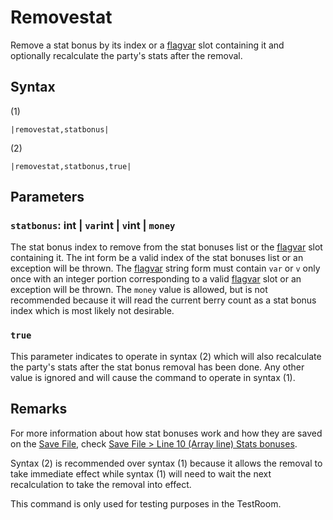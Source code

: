 # Removestat

Remove a stat bonus by its index or a [flagvar](../../../Flags%20arrays/flagvar.md) slot containing it and optionally recalculate the party's stats after the removal.

## Syntax

(1)

````
|removestat,statbonus|
````

(2)

````
|removestat,statbonus,true|
````

## Parameters

### `statbonus`: int | `var`int | `v`int | `money`

The stat bonus index to remove from the stat bonuses list or the [flagvar](../../../Flags%20arrays/flagvar.md) slot containing it. The int form be a valid index of the stat bonuses list or an exception will be thrown. The [flagvar](../../../Flags%20arrays/flagvar.md) string form must contain `var` or `v` only once with an integer portion corresponding to a valid [flagvar](../../../Flags%20arrays/flagvar.md) slot or an exception will be thrown. The `money` value is allowed, but is not recommended because it will read the current berry count as a stat bonus index which is most likely not desirable.

### `true`

This parameter indicates to operate in syntax (2) which will also recalculate the party's stats after the stat bonus removal has been done. Any other value is ignored and will cause the command to operate in syntax (1).

## Remarks

For more information about how stat bonuses work and how they are saved on the [Save File](../../../Save%20File.md), check [Save File > Line 10 (Array line) Stats bonuses](../../../Save%20File.md#line-10-array-line-stats-bonuses).

Syntax (2) is recommended over syntax (1) because it allows the removal to take immediate effect while syntax (1) will need to wait the next recalculation to take the removal into effect.

This command is only used for testing purposes in the TestRoom.
